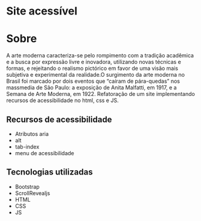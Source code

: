 # Site acessível 
# Sobre
A arte moderna caracteriza-se pelo rompimento com a tradição acadêmica e a busca por expressão livre e inovadora, utilizando novas técnicas e formas, e rejeitando o realismo pictórico em favor de uma visão mais subjetiva e experimental da realidade.O surgimento da arte moderna no Brasil foi marcado por dois eventos que “caíram de pára-quedas” nos massmedia de São Paulo: a exposição de Anita Malfatti, em 1917, e a Semana de Arte Moderna, em 1922.
Refatoração de um site implementando recursos de acessibilidade no html, css e JS.
## Recursos de acessibilidade
- Atributos aria
- alt
- tab-index
- menu de acessibilidade
## Tecnologias utilizadas
- Bootstrap
- ScrollRevealjs
- HTML
- CSS
- JS
